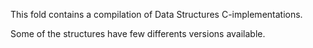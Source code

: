 This fold contains a compilation of Data Structures C-implementations.

Some of the structures have few differents versions available.
